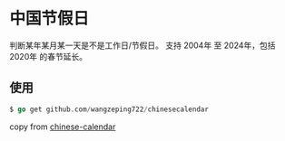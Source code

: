 # 中国节假日

判断某年某月某一天是不是工作日/节假日。
支持 2004年 至 2024年，包括 2020年 的春节延长。

## 使用
``` go
$ go get github.com/wangzeping722/chinesecalendar
```

copy from [chinese-calendar](https://github.com/LKI/chinese-calendar)